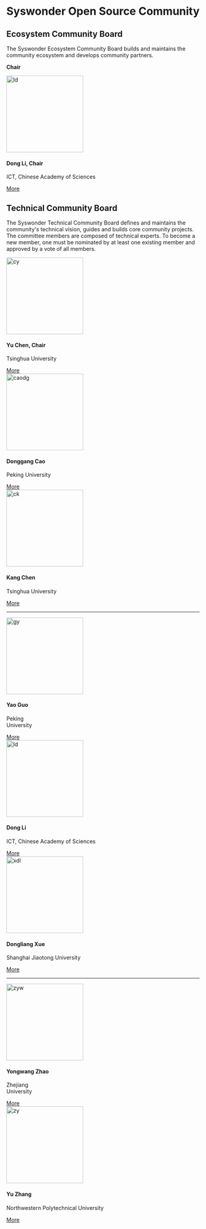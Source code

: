 # Syswonder Open Source Community

## Ecosystem Community Board

The Syswonder Ecosystem Community Board builds and maintains the
community ecosystem and develops community partners.

**Chair**

<div class="card-row">
  <div class="card-column">
    <div class="card">
      <img class="card-img" src="https://ict.cas.cn/sourcedb/cn/jssrck/201212/P020221108527707635438.jpg" alt="ld" style="height:200px">
      <div class="container">
        <h4>Dong Li, Chair</h4>
        <p>ICT, Chinese Academy of Sciences </p>
        <a href="http://www.ict.cas.cn/sourcedb/cn/jssrck/201212/t20121207_3701870.html" class="btn btn-primary stretched-link">More</a>
      </div>
    </div>
  </div>

</div>


## Technical Community Board

The Syswonder Technical Community Board defines and maintains the
community's technical vision, guides and builds core community projects.
The committee members are composed of technical experts. To become a new
member, one must be nominated by at least one existing member and
approved by a vote of all members.

<div class="card-row">
  <div class="card-column">
    <div class="card">
      <img class="card-img" src="https://www.cs.tsinghua.edu.cn/__local/3/EA/2B/A0177095645B03C810A03FD0EA8_F10993A0_1075E.jpg" alt="cy" style="height:200px">
      <div class="container">
        <h4>Yu Chen, Chair</h4>
        <p>Tsinghua University</p>
        <a href="https://www.cs.tsinghua.edu.cn/info/1112/3500.htm" class="btn btn-primary stretched-link">More</a>
      </div>
    </div>
  </div>

  <div class="card-column">
    <div class="card">
      <img class="card-img" src="https://caodg.github.io/caodg/img/caodg.png" alt="caodg" style="height:200px;">
      <div class="container">
        <h4>Donggang Cao</h4>
        <p>Peking University</p>
        <a href="https://cs.pku.edu.cn/info/1210/2915.htm" class="btn btn-primary stretched-link">More</a>
      </div>
    </div>
  </div>

  <div class="card-column">
    <div class="card">
      <img class="card-img" src="https://www.cs.tsinghua.edu.cn/__local/2/49/01/382767512A6D170C914F061BA08_814D0E83_1666C.jpg" alt="ck" style="height:200px">
      <div class="container">
        <h4>Kang Chen</h4>
        <p>Tsinghua University</p>
        <a href="http://madsys.cs.tsinghua.edu.cn/~kangchen/" class="btn btn-primary stretched-link">More</a>
      </div>
    </div>
  </div>
</div>

---

<div class="card-row">
  <div class="card-column">
    <div class="card">
      <img class="card-img" src="https://cs.pku.edu.cn/__local/5/2D/6D/9E0EE1D872F8EF7F776D3E0D564_1E54E99E_5355.jpg" alt="gy" style="height:200px">
      <div class="container">
        <h4>Yao Guo</h4>
        <p>Peking <br> University</p>
        <a href="https://cs.pku.edu.cn/info/1061/1259.htm" class="btn btn-primary stretched-link">More</a>
      </div>
    </div>
  </div>

  <div class="card-column">
    <div class="card">
      <img class="card-img" src="https://ict.cas.cn/sourcedb/cn/jssrck/201212/P020221108527707635438.jpg" alt="ld" style="height:200px">
      <div class="container">
        <h4>Dong Li</h4>
        <p>ICT, Chinese Academy of Sciences</p>
        <a href="http://www.ict.cas.cn/sourcedb/cn/jssrck/201212/t20121207_3701870.html" class="btn btn-primary stretched-link">More</a>
      </div>
    </div>
  </div>

  <div class="card-column">
    <div class="card">
      <img class="card-img" src="https://www.cs.sjtu.edu.cn/Management/Upload/[User]25a9bebb76cf4a3e985a9c1f94f28202/202381134929198jVkQB.jpeg" alt="xdl" style="height:200px">
      <div class="container">
        <h4>Dongliang Xue</h4>
        <p>Shanghai Jiaotong University</p>
        <a href="https://www.cs.sjtu.edu.cn/PeopleDetail.aspx?id=435" class="btn btn-primary stretched-link">More</a>
      </div>
    </div>
  </div>
</div>

---


<div class="card-row">
  <div class="card-column">
    <div class="card">
      <img class="card-img" src="https://person.zju.edu.cn/person//attachments/2020-09/0914070934-234338679.jpg" alt="zyw" style="height:200px">
      <div class="container">
        <h4>Yongwang Zhao</h4>
        <p>Zhejiang <br> University</p>
        <a href="https://person.zju.edu.cn/zhaoyw/" class="btn btn-primary stretched-link">More</a>
      </div>
    </div>
  </div>

  <div class="card-column">
    <div class="card">
      <img class="card-img" src="https://yuzhang-nwpu.github.io/yuzhang/photos/zhangyu.png" alt="zy" style="height:200px">
      <div class="container">
        <h4>Yu Zhang</h4>
        <p>Northwestern Polytechnical University</p>
        <a href="https://teacher.nwpu.edu.cn/yuzhang.html" class="btn btn-primary stretched-link">More</a>
      </div>
    </div>
  </div>


</div>

